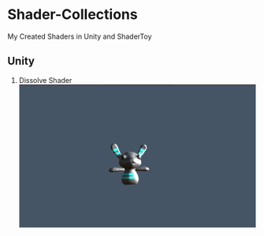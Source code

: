 # Shader-Collections
My Created Shaders in Unity and ShaderToy

## Unity
1. Dissolve Shader
 ![Dissolve](https://github.com/Duotun/Shader-Collections/blob/main/Demos/dissolveShader.gif)
